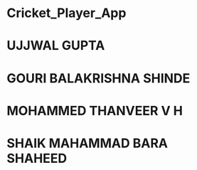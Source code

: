 # Cricket_Player_App

# UJJWAL GUPTA
# GOURI BALAKRISHNA SHINDE
# MOHAMMED THANVEER V H
# SHAIK MAHAMMAD BARA SHAHEED

